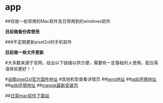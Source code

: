# app

##存放一些常用的Mac软件及日常用到的windows软件

**目前做备份库使用**


###不定期更新pixel2xl的手机软件

**目前做一些文件更新**

#大多数来源于官网，给出以下链接以供方便，需要有一定基础的人使用，配合英语体验更好！！

#[谷歌pixel2xl官方固件地址](https://developers.google.cn/android/images#taimen "谷歌官方固件地址")
#其他机型查看详情页
##[twrp地址](https://twrp.me/Devices/Google/ "twrp下载地址")
##[adb环境地址](https://dl.google.com/android/repository/platform-tools-latest-windows.zip "adb环境地址win")
##[adb环境地址](https://dl.google.com/android/repository/platform-tools-latest-darwin.zip "adb环境地址mac")
##[magisk最新安装包](https://github.com/topjohnwu/Magisk/releases "magisk最新安装包")


##[日常mac软件下载站](https://www.http://xclient.info/ "日常mac软件下载站")

